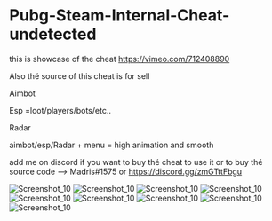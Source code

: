 # Pubg-Steam-Internal-Cheat-undetected

this is showcase of the cheat
https://vimeo.com/712408890

Also thé source of this cheat is for  sell

Aimbot

Esp =loot/players/bots/etc..

Radar

aimbot/esp/Radar + menu = high animation and smooth 

add me on discord if you want to buy thé cheat to use it or to buy thé source code --> Madris#1575 or https://discord.gg/zmGTttFbgu


![Screenshot_10](https://media.discordapp.net/attachments/930562706723962903/967257881873363034/IMG_20220415_011438.jpg)
![Screenshot_10](https://media.discordapp.net/attachments/930562706723962903/967257882129227826/IMG_20220415_011346.jpg)
![Screenshot_10](https://media.discordapp.net/attachments/930562706723962903/967257882439581717/IMG_20220415_011324.jpg)
![Screenshot_10](https://media.discordapp.net/attachments/930562706723962903/967257882938736650/IMG_20220415_011217.jpg)
![Screenshot_10](https://media.discordapp.net/attachments/930562706723962903/967257882661896262/IMG_20220415_011242.jpg)
![Screenshot_10](https://media.discordapp.net/attachments/930562706723962903/965678031651881070/220bf10c-d757-421a-b815-2faecd127330.png)
![Screenshot_10](https://media.discordapp.net/attachments/930562706723962903/967257883274256404/d869c024-0814-4bee-9c6d-757f85341ab2.png)
![Screenshot_10](https://media.discordapp.net/attachments/930562706723962903/968318591583780864/Pubg.jpg)
![Screenshot_10](https://media.discordapp.net/attachments/930562706723962903/969423724371648583/unknown.png)
